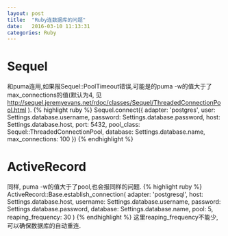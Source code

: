 ```yaml
---
layout: post
title:  "Ruby连数据库的问题"
date:   2016-03-10 11:13:31
categories: Ruby
---
```

# Sequel
和puma连用,如果报Sequel::PoolTimeout错误,可能是的puma -w的值大于了max_connections的值(默认为4, 见 http://sequel.jeremyevans.net/rdoc/classes/Sequel/ThreadedConnectionPool.html ).
{% highlight ruby %}
Sequel.connect({ adapter:          'postgres',
                user:             Settings.database.username,
                password:         Settings.database.password,
                host:             Settings.database.host,
                port:             5432,
                pool_class:       Sequel::ThreadedConnectionPool,
                database:         Settings.database.name,
                max_connections:  100 })
{% endhighlight %}

# ActiveRecord
同样, puma -w的值大于了pool,也会报同样的问题.
{% highlight ruby %}
ActiveRecord::Base.establish_connection(
  adapter:  'postgresql',
  host:     Settings.database.host,
  username: Settings.database.username,
  password: Settings.database.password,
  database: Settings.database.name,
  pool: 5,
  reaping_frequency: 30
)
{% endhighlight %}
这里reaping_frequency不能少,可以确保数据库的自动重连.

